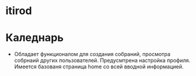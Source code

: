 # itirod

# Каледнарь
* Обладает функционалом для создания собраний, просмотра собрнаий других пользователей.
Предусмтрена настройка профиля. Имеется базованя страница home со всей вводной информацией.

